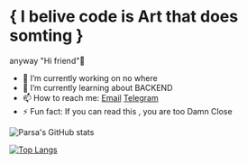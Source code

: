 # { I belive code is Art that does somting }
anyway "Hi friend"👋


- 🔭 I’m currently working on no where
- 🌱 I’m currently learning about BACKEND
- 📫 How to reach me: [Email](pramezani92@gmail.com) [Telegram](https://t.me/immortaldudee)
- ⚡ Fun fact: If you can read this , you are too Damn Close


![Parsa's GitHub stats](https://github-readme-stats.vercel.app/api?username=parsarmx&show_icons=true&theme=radical)

[![Top Langs](https://github-readme-stats.vercel.app/api/top-langs/?username=parsarmx&layout=compact)](https://github.com/parsarmx/github-readme-stats)

